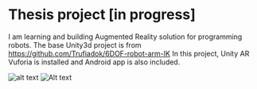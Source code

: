 # Thesis project [in progress]

I am learning and building Augmented Reality solution for programming robots.
The base Unity3d project is from https://github.com/Trufiadok/6DOF-robot-arm-IK
In this project, Unity AR Vuforia is installed and Android app is also
included.

![alt text](https://github.com/TengisCh/AR-robotic-arm/blob/main/Screenshot_20200622-173849.jpg?raw=true)
![Alt text](screenshots/path/to/Screenshot_20200622-173849.jpg?raw=true "Title")

